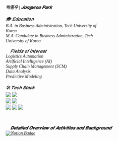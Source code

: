 <!DOCTYPE html>
<html>
<h4 align="left" style="font-style: italic; font-family: 'Times New Roman', serif;">
  박종우 | 𝑱𝒐𝒏𝒈𝒘𝒐𝒐 𝑷𝒂𝒓𝒌
</h4>

<!-- Education Section -->
<div style="text-align: left; display: inline-block; max-width: 300px; font-style: italic; font-family: 'Times New Roman', serif;">
  🎓 𝑬𝒅𝒖𝒄𝒂𝒕𝒊𝒐𝒏<br>
  B.A. in Business Administration, Tech University of Korea<br>
  M.A. Candidate in Business Administration, Tech University of Korea
</div>
<br><br>

<!-- Fields of Interest Section -->
<div style="text-align: left; display: inline-block; max-width: 300px; font-style: italic; font-family: 'Times New Roman', serif;">
  📌 𝑭𝒊𝒆𝒍𝒅𝒔 𝒐𝒇 𝑰𝒏𝒕𝒆𝒓𝒆𝒔𝒕<br>
  Logistics Automation<br>
  Artificial Intelligence (AI)<br>
  Supply Chain Management (SCM)<br>
  Data Analysis<br>
  Predictive Modeling
</div>
<br><br>

<!-- Tech Stack Section -->
<div style="text-align: left; display: inline-block; max-width: 300px; font-style: italic; font-family: 'Times New Roman', serif;">
  🛠️ 𝑻𝒆𝒄𝒉 𝑺𝒕𝒂𝒄𝒌<br>
  <div align="left">
    <img src="https://img.shields.io/badge/python-3670A0?style=for-the-badge&logo=python&logoColor=ffdd54" />
    <img src="https://img.shields.io/badge/R-276DC3?style=for-the-badge&logo=R&logoColor=white" />
  </div>

  <div align="left">
    <img src="https://img.shields.io/badge/MariaDB-003545?style=for-the-badge&logo=MariaDB&logoColor=white" />
    <img src="https://img.shields.io/badge/MySQL-4479A1?style=for-the-badge&logo=MySQL&logoColor=white" />
  </div>

  <div align="left">
    <img src="https://img.shields.io/badge/pandas-150458.svg?style=for-the-badge&logo=pandas&logoColor=white" />
    <img src="https://img.shields.io/badge/numpy-4d77cf.svg?style=for-the-badge&logo=numpy&logoColor=white" />
    <img src="https://img.shields.io/badge/Matplotlib-11557c.svg?style=for-the-badge&logo=Matplotlib&logoColor=white" />
  </div>
</div>
<br><br>
<!-- Detailed Overview Section with Notion Link -->
<div style="text-align: left; display: inline-block; max-width: 600px; font-style: italic; font-family: 'Times New Roman', serif; margin-top: 30px;">
  🔎 <span style="font-weight: bold;">𝑫𝒆𝒕𝒂𝒊𝒍𝒆𝒅 𝑶𝒗𝒆𝒓𝒗𝒊𝒆𝒘 𝒐𝒇 𝑨𝒄𝒕𝒊𝒗𝒊𝒕𝒊𝒆𝒔 𝒂𝒏𝒅 𝑩𝒂𝒄𝒌𝒈𝒓𝒐𝒖𝒏𝒅</span><br>

  <!-- Notion badge as a link -->
  <a href="https://www.notion.so/Park-jongwoo-16800f4320e8814cb318fd80f60f06c7?source=copy_link" target="_blank">
    <img src="https://img.shields.io/badge/Notion-000000?style=for-the-badge&logo=notion&logoColor=white" alt="Notion Badge" />
  </a>
</div>

